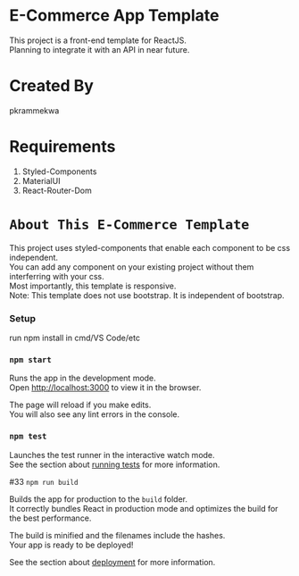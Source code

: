# E-Commerce App Template

This project is a front-end template for ReactJS.\
Planning to integrate it with an API in near future. 

# Created By
pkrammekwa

# Requirements

1. Styled-Components
2. MaterialUI
3. React-Router-Dom

# `About This E-Commerce Template`

This project uses styled-components that enable each component to be css independent.\
You can add any component on your existing project without them interferring with your css.\
Most importantly, this template is responsive.\
Note: This template does not use bootstrap. It is independent of bootstrap. 

### Setup
run npm install in cmd/VS Code/etc

### `npm start`

Runs the app in the development mode.\
Open [http://localhost:3000](http://localhost:3000) to view it in the browser.

The page will reload if you make edits.\
You will also see any lint errors in the console.

### `npm test`

Launches the test runner in the interactive watch mode.\
See the section about [running tests](https://facebook.github.io/create-react-app/docs/running-tests) for more information.

#33 `npm run build`

Builds the app for production to the `build` folder.\
It correctly bundles React in production mode and optimizes the build for the best performance.

The build is minified and the filenames include the hashes.\
Your app is ready to be deployed!

See the section about [deployment](https://facebook.github.io/create-react-app/docs/deployment) for more information.

